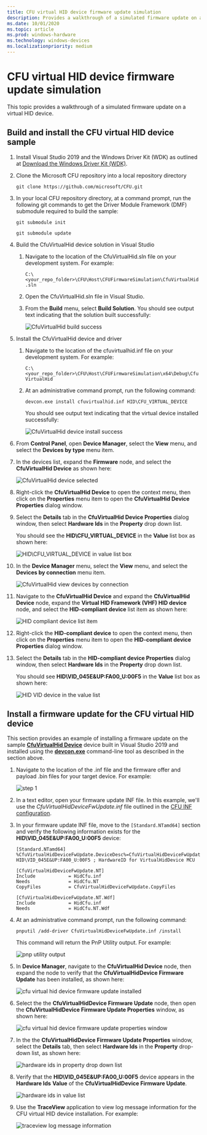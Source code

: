 ```yaml
---
title: CFU virtual HID device firmware update simulation
description: Provides a walkthrough of a simulated firmware update on a virtual HID device.
ms.date: 10/01/2020
ms.topic: article
ms.prod: windows-hardware
ms.technology: windows-devices
ms.localizationpriority: medium
---
```


# CFU virtual HID device firmware update simulation

This topic provides a walkthrough of a simulated firmware update on a virtual HID device.

## Build and install the CFU virtual HID device sample

1. Install Visual Studio 2019 and the Windows Driver Kit (WDK) as outlined at [Download the Windows Driver Kit (WDK)](../download-the-wdk.md).

1. Clone the Microsoft CFU repository into a local repository directory

    `git clone https://github.com/microsoft/CFU.git`

1. In your local CFU repository directory, at a command prompt, run the following git commands to get the Driver Module Framework (DMF) submodule required to build the sample:

    `git submodule init`

    `git submodule update`

1. Build the CfuVirtualHid device solution in Visual Studio

    1. Navigate to the location of the CfuVirtualHid.sln file on your development system. For example:

        `C:\<your_repo_folder>\CFU\Host\CFUFirmwareSimulation\CfuVirtualHid.sln`

    1. Open the CfuVirtualHid.sln file in Visual Studio.

    1. From the **Build** menu, select **Build Solution**. You should see output text indicating that the solution built successfully:

        ![CfuVirtualHid build success](images/cfuvirtualhid-build-succeeded.png)

1. Install the CfuVirtualHid device and driver

    1. Navigate to the location of the cfuvirtualhid.inf file on your development system. For example:

        `C:\<your_repo_folder>\CFU\Host\CFUFirmwareSimulation\x64\Debug\CfuVirtualHid`

    1. At an administrative command prompt, run the following command:

        ```console
        devcon.exe install cfuvirtualhid.inf HID\CFU_VIRTUAL_DEVICE
        ```

        You should see output text indicating that the virtual device installed successfully:

        ![CfuVirtualHid device install success](images/cfuvirtualhid-device-install-succeeded.png)

1. From **Control Panel**, open **Device Manager**, select the **View** menu, and select the **Devices by type** menu item.

1. In the devices list, expand the **Firmware** node, and select the **CfuVirtualHid Device** as shown here:

     ![CfuVirtualHid device selected](images/cfuvirtualhid-device-selected.png)

1. Right-click the **CfuVirtualHid Device** to open the context menu, then click on the **Properties** menu item to open the **CfuVirtualHid Device Properties** dialog window.

1. Select the **Details** tab in the **CfuVirtualHid Device Properties** dialog window, then select **Hardware Ids** in the **Property** drop down list.

    You should see the **HID\CFU_VIRTUAL_DEVICE** in the **Value** list box as shown here:

    ![HID\CFU_VIRTUAL_DEVICE in value list box](images/cfuvirtualhid-device-selected.png)

1. In the **Device Manager** menu, select the **View** menu, and select the **Devices by connection** menu item.

    ![CfuVirtualHid view devices by connection](images/cfuvirtualhid-view-devices-by-connection.png)

1. Navigate to the **CfuVirtualHid Device** and expand the **CfuVirtualHid Device** node, expand the **Virtual HID Framework (VHF) HID device** node, and select the **HID-compliant device** list item as shown here:

    ![HID compliant device list item](images/hid-compliant-device-list-item.png)

1. Right-click the **HID-compliant device** to open the context menu, then click on the **Properties** menu item to open the **HID-compliant device Properties** dialog window.

1. Select the **Details** tab in the **HID-compliant device Properties** dialog window, then select **Hardware Ids** in the **Property** drop down list.

    You should see **HID\VID_045E&UP:FA00_U:00F5** in the **Value** list box as shown here:

    ![HID VID device in the value list](images/hid-vid-045e-up-fa00-u-00f5-device-list-item.png)

## Install a firmware update for the CFU virtual HID device

This section provides an example of installing a firmware update on the sample [**CfuVirtualHid Device**](https://github.com/microsoft/CFU/tree/master/Host/CFUFirmwareSimulation) device built in Visual Studio 2019 and installed using the [**devcon.exe**](../devtest/devcon.md) command-line tool as described in the section above.

1. Navigate to the location of the .inf file and the firmware offer and payload .bin files for your target device. For example:

    ![step 1](images/install-cfu-virtual-device-firmware-update-1.png)

1. In a text editor, open your firmware update INF file. In this example, we'll use the *CfuVirtualHidDeviceFwUpdate.inf* file outlined in the [CFU INF configuration](cfu-inf-configuration.md).

1. In your firmware update INF file, move to the `[Standard.NTamd64]` section and verify the following information exists for the **HID\VID_045E&UP:FA00_U:00F5** device:

    ```inf
    [Standard.NTamd64]
    %CfuVirtualHidDeviceFwUpdate.DeviceDesc%=CfuVirtualHidDeviceFwUpdate, HID\VID_045E&UP:FA00_U:00F5 ; HardwareID for VirtualHidDevice MCU

    [CfuVirtualHidDeviceFwUpdate.NT]
    Include            = HidCfu.inf
    Needs              = HidCfu.NT
    CopyFiles          = CfuVirtualHidDeviceFwUpdate.CopyFiles

    [CfuVirtualHidDeviceFwUpdate.NT.Wdf]
    Include            = HidCfu.inf
    Needs              = HidCfu.NT.Wdf
    ```

1. At an administrative command prompt, run the following command:

    `pnputil /add-driver CfuVirtualHidDeviceFwUpdate.inf /install`

    This command will return the PnP Utility output. For example:

    ![pnp utility output](images/install-cfu-virtual-device-firmware-update-2.png)

1. In **Device Manager**, navigate to the **CfuVirtualHid Device** node, then expand the node to verify that the **CfuVirtualHidDevice Firmware Update** has been installed, as shown here:

    ![cfu virtual hid device firmware update installed](images/install-cfu-virtual-device-firmware-update-3.png)

1. Select the the **CfuVirtualHidDevice Firmware Update** node, then open the **CfuVirtualHidDevice Firmware Update Properties** window, as shown here:

    ![cfu virtual hid device firmware update properties window](images/install-cfu-virtual-device-firmware-update-4.png)

1. In the the **CfuVirtualHidDevice Firmware Update Properties** window, select the **Details** tab, then select **Hardware Ids** in the **Property** drop-down list, as shown here:

    ![hardware ids in property drop down list](images/install-cfu-virtual-device-firmware-update-5.png)

1. Verify that the **HID\VID_045E&UP:FA00_U:00F5** device appears in the **Hardware Ids** **Value** of the **CfuVirtualHidDevice Firmware Update**.

    ![hardware ids in value list](images/install-cfu-virtual-device-firmware-update-6.png)

1. Use the **TraceView** application to view log message information for the CFU virtual HID device installation. For example:

    ![traceview log message information](images/install-cfu-virtual-device-firmware-update-7.png)